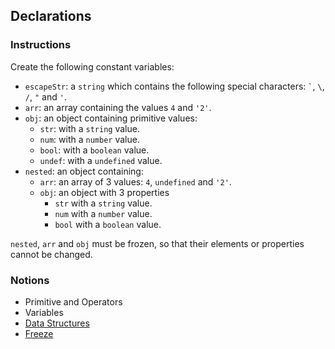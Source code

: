 ## Declarations

### Instructions

Create the following constant variables:

- `escapeStr`: a `string` which contains the following special characters: `` ` ``, `\`, `/`, `"` and `'`.
- `arr`: an array containing the values `4` and `'2'`.
- `obj`: an object containing primitive values:
  - `str`: with a `string` value.
  - `num`: with a `number` value.
  - `bool`: with a `boolean` value.
  - `undef`: with a `undefined` value.
- `nested`: an object containing:
  - `arr`: an array of 3 values: `4`, `undefined` and `'2'`.
  - `obj`: an object with 3 properties
    - `str` with a `string` value.
    - `num` with a `number` value.
    - `bool` with a `boolean` value.

`nested`, `arr` and `obj` must be frozen, so that their elements or properties cannot be changed.

### Notions

- Primitive and Operators
- Variables
- [Data Structures](https://nan-academy.github.io/js-training/examples/data-structures.js)
- [Freeze](https://devdocs.io/javascript/global_objects/object/freeze)